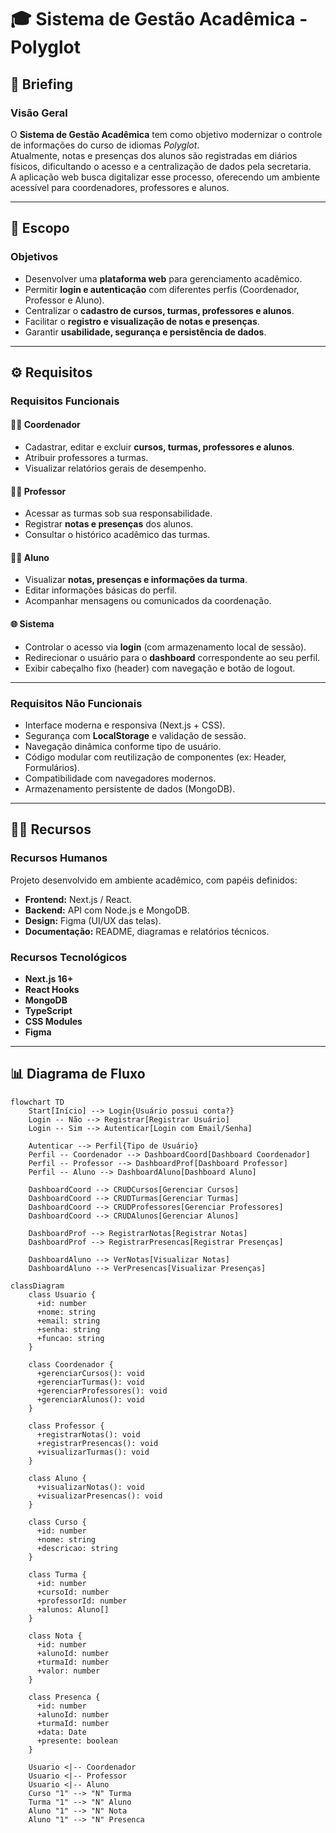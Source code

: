 # 🎓 Sistema de Gestão Acadêmica - Polyglot

## 📘 Briefing
### Visão Geral
O **Sistema de Gestão Acadêmica** tem como objetivo modernizar o controle de informações do curso de idiomas *Polyglot*.  
Atualmente, notas e presenças dos alunos são registradas em diários físicos, dificultando o acesso e a centralização de dados pela secretaria.  
A aplicação web busca digitalizar esse processo, oferecendo um ambiente acessível para coordenadores, professores e alunos.

---

## 🎯 Escopo
### Objetivos
- Desenvolver uma **plataforma web** para gerenciamento acadêmico.
- Permitir **login e autenticação** com diferentes perfis (Coordenador, Professor e Aluno).
- Centralizar o **cadastro de cursos, turmas, professores e alunos**.
- Facilitar o **registro e visualização de notas e presenças**.
- Garantir **usabilidade, segurança e persistência de dados**.

---

## ⚙️ Requisitos

### Requisitos Funcionais

#### 👨‍💼 Coordenador
- Cadastrar, editar e excluir **cursos, turmas, professores e alunos**.
- Atribuir professores a turmas.
- Visualizar relatórios gerais de desempenho.

#### 👨‍🏫 Professor
- Acessar as turmas sob sua responsabilidade.
- Registrar **notas e presenças** dos alunos.
- Consultar o histórico acadêmico das turmas.

#### 👩‍🎓 Aluno
- Visualizar **notas, presenças e informações da turma**.
- Editar informações básicas do perfil.
- Acompanhar mensagens ou comunicados da coordenação.

#### 🌐 Sistema
- Controlar o acesso via **login** (com armazenamento local de sessão).
- Redirecionar o usuário para o **dashboard** correspondente ao seu perfil.
- Exibir cabeçalho fixo (header) com navegação e botão de logout.

---

### Requisitos Não Funcionais
- Interface moderna e responsiva (Next.js + CSS).
- Segurança com **LocalStorage** e validação de sessão.
- Navegação dinâmica conforme tipo de usuário.
- Código modular com reutilização de componentes (ex: Header, Formulários).
- Compatibilidade com navegadores modernos.
- Armazenamento persistente de dados (MongoDB).

---

## 🧑‍💻 Recursos

### Recursos Humanos
Projeto desenvolvido em ambiente acadêmico, com papéis definidos:
- **Frontend:** Next.js / React.
- **Backend:** API com Node.js e MongoDB.
- **Design:** Figma (UI/UX das telas).
- **Documentação:** README, diagramas e relatórios técnicos.

### Recursos Tecnológicos
- **Next.js 16+**
- **React Hooks**
- **MongoDB**
- **TypeScript**
- **CSS Modules**
- **Figma**

---

## 📊 Diagrama de Fluxo

```mermaid
flowchart TD
    Start[Início] --> Login{Usuário possui conta?}
    Login -- Não --> Registrar[Registrar Usuário]
    Login -- Sim --> Autenticar[Login com Email/Senha]

    Autenticar --> Perfil{Tipo de Usuário}
    Perfil -- Coordenador --> DashboardCoord[Dashboard Coordenador]
    Perfil -- Professor --> DashboardProf[Dashboard Professor]
    Perfil -- Aluno --> DashboardAluno[Dashboard Aluno]

    DashboardCoord --> CRUDCursos[Gerenciar Cursos]
    DashboardCoord --> CRUDTurmas[Gerenciar Turmas]
    DashboardCoord --> CRUDProfessores[Gerenciar Professores]
    DashboardCoord --> CRUDAlunos[Gerenciar Alunos]

    DashboardProf --> RegistrarNotas[Registrar Notas]
    DashboardProf --> RegistrarPresencas[Registrar Presenças]

    DashboardAluno --> VerNotas[Visualizar Notas]
    DashboardAluno --> VerPresencas[Visualizar Presenças]

classDiagram
    class Usuario {
      +id: number
      +nome: string
      +email: string
      +senha: string
      +funcao: string
    }

    class Coordenador {
      +gerenciarCursos(): void
      +gerenciarTurmas(): void
      +gerenciarProfessores(): void
      +gerenciarAlunos(): void
    }

    class Professor {
      +registrarNotas(): void
      +registrarPresencas(): void
      +visualizarTurmas(): void
    }

    class Aluno {
      +visualizarNotas(): void
      +visualizarPresencas(): void
    }

    class Curso {
      +id: number
      +nome: string
      +descricao: string
    }

    class Turma {
      +id: number
      +cursoId: number
      +professorId: number
      +alunos: Aluno[]
    }

    class Nota {
      +id: number
      +alunoId: number
      +turmaId: number
      +valor: number
    }

    class Presenca {
      +id: number
      +alunoId: number
      +turmaId: number
      +data: Date
      +presente: boolean
    }

    Usuario <|-- Coordenador
    Usuario <|-- Professor
    Usuario <|-- Aluno
    Curso "1" --> "N" Turma
    Turma "1" --> "N" Aluno
    Aluno "1" --> "N" Nota
    Aluno "1" --> "N" Presenca

